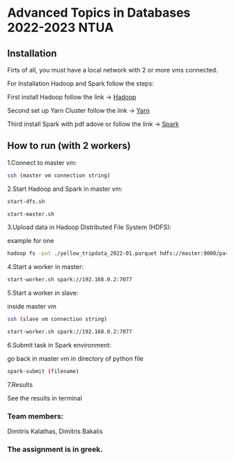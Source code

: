 # Advanced Topics in Databases 2022-2023 NTUA

## Installation

Firts of all, you must have a local network with 2 or more vms connected.

For Installation Hadoop and Spark follow the steps:

First install Hadoop follow the link -> [Hadoop](https://sparkbyexamples.com/hadoop/apache-hadoop-installation/)

Second set up Yarn Cluster follow the link -> [Yarn](https://sparkbyexamples.com/hadoop/yarn-setup-and-run-map-reduce-program/)

Third install Spark with pdf adove or follow the link -> [Spark](https://sparkbyexamples.com/spark/spark-setup-on-hadoop-yarn/)

## How to run (with 2 workers)

1.Connect to master vm:

```bash
ssh (master vm connection string)
```
2.Start Hadoop and Spark in master vm:

```bash
start-dfs.sh
```
```bash
start-master.sh
```
3.Upload data in Hadoop Distributed File System (HDFS):

example for one

```bash
hadoop fs -put ./yellow_tripdata_2022-01.parquet hdfs://master:9000/par/yellow_tripdata_2022-01.parquet
```
4.Start a worker in master:

```bash
start-worker.sh spark://192.168.0.2:7077
```
5.Start a worker in slave:

inside master vm

```bash
ssh (slave vm connection string)
```
```bash
start-worker.sh spark://192.168.0.2:7077
```

6.Submit task in Spark environment:

go back in master vm in directory of python file 

```bash
spark-submit (filename)
```

7.Results

See the results in terminal 

### Team members:

Dimitris Kalathas, Dimitris Bakalis

### The assignment is in greek.
